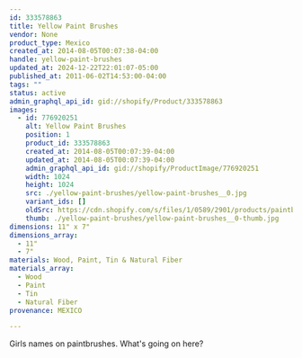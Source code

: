 ```yaml
---
id: 333578863
title: Yellow Paint Brushes
vendor: None
product_type: Mexico
created_at: 2014-08-05T00:07:38-04:00
handle: yellow-paint-brushes
updated_at: 2024-12-22T22:01:07-05:00
published_at: 2011-06-02T14:53:00-04:00
tags: ""
status: active
admin_graphql_api_id: gid://shopify/Product/333578863
images:
  - id: 776920251
    alt: Yellow Paint Brushes
    position: 1
    product_id: 333578863
    created_at: 2014-08-05T00:07:39-04:00
    updated_at: 2014-08-05T00:07:39-04:00
    admin_graphql_api_id: gid://shopify/ProductImage/776920251
    width: 1024
    height: 1024
    src: ./yellow-paint-brushes/yellow-paint-brushes__0.jpg
    variant_ids: []
    oldSrc: https://cdn.shopify.com/s/files/1/0589/2901/products/paintb.jpeg?v=1407211659
    thumb: ./yellow-paint-brushes/yellow-paint-brushes__0-thumb.jpg
dimensions: 11" x 7"
dimensions_array:
  - 11"
  - 7"
materials: Wood, Paint, Tin & Natural Fiber
materials_array:
  - Wood
  - Paint
  - Tin
  - Natural Fiber
provenance: MEXICO

---
```


Girls names on paintbrushes. What's going on here?
